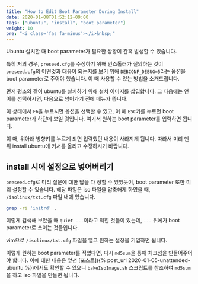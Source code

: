 ```yaml
---
title: "How to Edit Boot Parameter During Install"
date: 2020-01-08T01:52:12+09:00
tags: ["ubuntu", "install", "boot parameter"]
weight: 10
pre: "<i class='fas fa-minus'></i>&nbsp;"
---
```



Ubuntu 설치할 때 boot parameter가 필요한 상황이 간혹 발생할 수 있습니다.

특히 저의 경우, `preseed.cfg`를 수정하기 위해 인스톨러가 질의하는 것이 `preseed.cfg`의 어떤것과 대응이 되는지를 보기 위해 `DEBCONF_DEBUG=5`라는 옵션을 boot parameter로 주어야 했습니다.
이 때 사용할 수 있는 방법을 소개드립니다.

먼저 평소와 같이 ubuntu를 설치하기 위해 설치 이미지를 삽입합니다.
그 다음에는 언어를 선택하시면, 다음으로 넘어가기 전에 메뉴가 뜹니다.

이 상태에서 `F6`을 누르시면 옵션을 선택할 수 있고, 이 때 `ESC`키를 누르면 boot parameter가 하단에 보일 것입니다.
여기서 원하는 boot parameter를 입력하면 됩니다.

이 때, 위아래 방향키를 누르게 되면 입력했던 내용이 사라지게 됩니다.
따라서 미리 맨 위 install ubuntu에 커서를 올리고 수정하시기 바랍니다.

## install 시에 설정으로 넣어버리기

`preseed.cfg`로 미리 질문에 대한 답을 다 정할 수 있었듯이, boot parameter 또한 미리 설정할 수 있습니다.
해당 파일은 iso 파일을 압축해제 하였을 때, `/isolinux/txt.cfg` 파일 내에 있습니다.

```bash
grep -ri 'initrd' .
```

이렇게 검색해 보았을 때 `quiet ---`이라고 적힌 것들이 있는데, `---` 뒤에가 boot parameter로 쓰이는 것들입니다.

vim으로 `/isolinux/txt.cfg` 파일을 열고 원하는 설정을 기입하면 됩니다.

이렇게 원하는 boot parameter를 적었다면, 다시 `md5sum`을 통해 체크섬을 만들어주어야 합니다. 
이에 대한 내용은 앞선 [포스트]({% post_url 2020-01-05-unattended-ubuntu %})에서도 확인할 수 있으니 `bakeIsoImage.sh` 스크립트를 참조하여 `md5sum`을 하고 iso 파일을 만들면 됩니다.